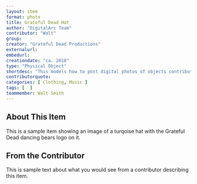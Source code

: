 ```yaml
---
layout: item
format: photo
title: Grateful Dead Hat
author: "DigitalArc Team"
contributor: "Walt"
group: 
creator: "Grateful Dead Productions"
externalurl: 
embedurl: 
creationdate: "ca. 2018"
type: "Physical Object"
shortdesc: "This models how to post digital photos of objects contributed by community members in the collection."
contributorquote: 
categories: [ Clothing, Music ]
tags: [  ]
teammember: Walt Smith
---
```


## About This Item

This is a sample item showing an image of a turqoise hat with the Grateful Dead dancing bears logo on it.

## From the Contributor

This is sample text about what you would see from a contributor describing this item.

